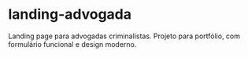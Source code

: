 # landing-advogada
Landing page para advogadas criminalistas. Projeto para portfólio, com formulário funcional e design moderno.
